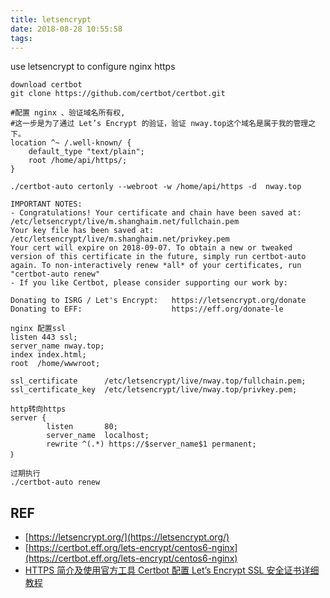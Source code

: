 ```yaml
---
title: letsencrypt
date: 2018-08-28 10:55:58
tags:
---
```


use letsencrypt to configure nginx https 
<!--more--> 
~~~
download certbot
git clone https://github.com/certbot/certbot.git
~~~

~~~
#配置 nginx 、验证域名所有权,
#这一步是为了通过 Let’s Encrypt 的验证，验证 nway.top这个域名是属于我的管理之下。
location ^~ /.well-known/ {
	default_type "text/plain";
	root /home/api/https/;
}
~~~

~~~
./certbot-auto certonly --webroot -w /home/api/https -d  nway.top
~~~

~~~ 
IMPORTANT NOTES:
- Congratulations! Your certificate and chain have been saved at:
/etc/letsencrypt/live/m.shanghaim.net/fullchain.pem
Your key file has been saved at:
/etc/letsencrypt/live/m.shanghaim.net/privkey.pem
Your cert will expire on 2018-09-07. To obtain a new or tweaked
version of this certificate in the future, simply run certbot-auto
again. To non-interactively renew *all* of your certificates, run
"certbot-auto renew"
- If you like Certbot, please consider supporting our work by:

Donating to ISRG / Let's Encrypt:   https://letsencrypt.org/donate
Donating to EFF:                    https://eff.org/donate-le
~~~

~~~
nginx 配置ssl
listen 443 ssl;
server_name nway.top;
index index.html;
root  /home/wwwroot;
 
ssl_certificate      /etc/letsencrypt/live/nway.top/fullchain.pem;
ssl_certificate_key  /etc/letsencrypt/live/nway.top/privkey.pem;
~~~


~~~
http转向https
server {
        listen       80;
        server_name  localhost;
		rewrite ^(.*) https://$server_name$1 permanent;
｝
~~~

~~~
过期执行   
./certbot-auto renew
~~~
   

## REF
- [https://letsencrypt.org/](https://letsencrypt.org/)
- [https://certbot.eff.org/lets-encrypt/centos6-nginx](https://certbot.eff.org/lets-encrypt/centos6-nginx)
- [HTTPS 简介及使用官方工具 Certbot 配置 Let’s Encrypt SSL 安全证书详细教程](https://linuxstory.org/deploy-lets-encrypt-ssl-certificate-with-certbot/)